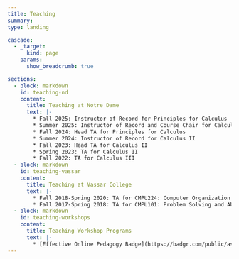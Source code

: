 ```yaml
---
title: Teaching
summary: 
type: landing

cascade:
  - _target:
      kind: page
    params:
      show_breadcrumb: true

sections:
  - block: markdown
    id: teaching-nd
    content:
      title: Teaching at Notre Dame
      text: |-
        * Fall 2025: Instructor of Record for Principles for Calculus  
        * Summer 2025: Instructor of Record and Course Chair for Calculus II  
        * Fall 2024: Head TA for Principles for Calculus  
        * Summer 2024: Instructor of Record for Calculus II  
        * Fall 2023: Head TA for Calculus II  
        * Spring 2023: TA for Calculus II  
        * Fall 2022: TA for Calculus III  
  - block: markdown
    id: teaching-vassar
    content:
      title: Teaching at Vassar College
      text: |-
        * Fall 2018-Spring 2020: TA for CMPU224: Computer Organization  
        * Fall 2017-Spring 2018: TA for CMPU101: Problem Solving and Abstraction
  - block: markdown
    id: teaching-workshops
    content:
      title: Teaching Workshop Programs
      text: |-
        * [Effective Online Pedagogy Badge](https://badgr.com/public/assertions/I0ONbapmSqCJANzgxEgjiQ?identity__email=kellmana%40nd.edu) 
---
```

